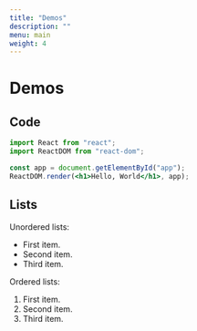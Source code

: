 ```yaml
---
title: "Demos"
description: ""
menu: main
weight: 4
---
```


# Demos

## Code

```jsx
import React from "react";
import ReactDOM from "react-dom";

const app = document.getElementById("app");
ReactDOM.render(<h1>Hello, World</h1>, app);
```

## Lists

Unordered lists:

- First item.
- Second item.
- Third item.

Ordered lists:

1. First item.
1. Second item.
1. Third item.
